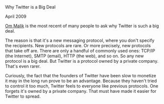 Why Twitter is a Big Deal

April 2009  
  
[Om Malik](http://gigaom.com/2009/04/03/google-may-buy-twitter-or-not-but-why-is-twitter-so-hot/) is the most recent of many people
to ask why Twitter is such a big deal.  
  
The reason is that it's a new messaging 
protocol, where you don't specify the recipients.
New protocols are rare. Or more precisely, new
protocols that take off are.
There are only a handful of commonly used ones: TCP/IP 
(the Internet), SMTP (email), HTTP (the web), and so on. So any
new protocol is a big deal. But Twitter is a protocol owned
by a private company. That's even rarer.  
  
Curiously, the fact that the founders of Twitter 
have been slow to monetize it may in the long run
prove to be an advantage. Because they haven't tried
to control it too much, Twitter feels to everyone like
previous protocols. One forgets it's owned by a
private company. That must have made it easier for
Twitter to spread.  
  
